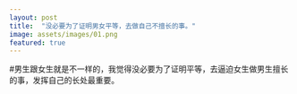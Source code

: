 ```yaml
---
layout: post
title:  "没必要为了证明男女平等，去做自己不擅长的事。"
image: assets/images/01.png
featured: true
---
```

#男生跟女生就是不一样的，我觉得没必要为了证明平等，去逼迫女生做男生擅长的事，发挥自己的长处最重要。
